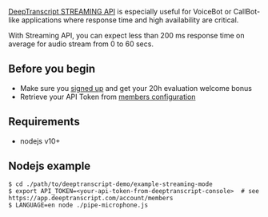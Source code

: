 [DeepTranscript STREAMING API](https://app.deeptranscript.com/documentation#operation/transcriptions_stream) is especially useful for VoiceBot or CallBot-like applications where response time and high availability are critical.

With Streaming API, you can expect less than 200 ms response time on average for audio stream from 0 to 60 secs.


## Before you begin
 - Make sure you [signed up](https://app.deeptranscript.com/signup) and get your 20h evaluation welcome bonus
 - Retrieve your API Token from [members configuration](https://app.deeptranscript.com/account/members)


## Requirements
 - nodejs v10+

## Nodejs example

```shell script
$ cd ./path/to/deeptranscript-demo/example-streaming-mode
$ export API_TOKEN=<your-api-token-from-deeptranscript-console>  # see https://app.deeptranscript.com/account/members
$ LANGUAGE=en node ./pipe-microphone.js
```
